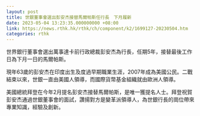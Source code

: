 ```yaml
---
layout: post
title: 世銀董事會選出彭安杰接替馬爾帕斯任行長　下月履新
date: 2023-05-04 13:23:35.000000000 +08:00
link: https://news.rthk.hk/rthk/ch/component/k2/1699127-20230504.htm
categories: rthk
---
```


世界銀行董事會選出萬事達卡前行政總裁彭安杰為行長，任期5年，接替最後工作日為下月一日的馬爾帕斯。

現年63歲的彭安杰在印度出生及度過早期職業生涯，2007年成為美國公民。二戰結束以來，世銀一直由美國人領導，而國際貨幣基金組織就由歐洲人領導。

美國總統拜登在今年2月提名彭安杰接替馬爾帕斯，是唯一獲提名人士。拜登祝賀彭安杰通過世銀董事會的面試，讚揚對方是變革派領導人，為世銀行長的崗位帶來專業知識，經驗及創新。
